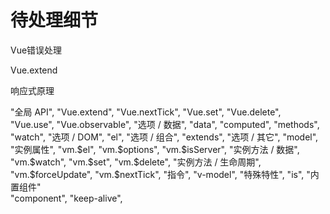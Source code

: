 # 待处理细节

Vue错误处理

Vue.extend

响应式原理

"全局 API",
  "Vue.extend",
  "Vue.nextTick",
  "Vue.set",
  "Vue.delete",
  "Vue.use",
  "Vue.observable",
"选项 / 数据",
  "data",
  "computed",
  "methods",
  "watch",
"选项 / DOM",
  "el",
"选项 / 组合",
  "extends",
"选项 / 其它",
  "model",
"实例属性",
  "vm.$el",
  "vm.$options",
  "vm.$isServer",
"实例方法 / 数据",
  "vm.$watch",
  "vm.$set",
  "vm.$delete",
"实例方法 / 生命周期",
  "vm.$forceUpdate",
  "vm.$nextTick",
"指令",
  "v-model",
"特殊特性",
  "is",
"内置组件"  
  "component",
  "keep-alive",




